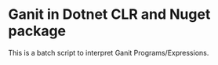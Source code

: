 # Ganit in Dotnet CLR and Nuget package

This is a batch script to interpret Ganit Programs/Expressions.
